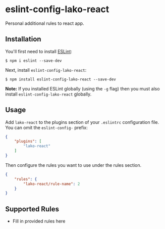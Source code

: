 # eslint-config-lako-react

Personal additional rules to react app.

## Installation

You'll first need to install [ESLint](http://eslint.org):

```
$ npm i eslint --save-dev
```

Next, install `eslint-config-lako-react`:

```
$ npm install eslint-config-lako-react --save-dev
```

**Note:** If you installed ESLint globally (using the `-g` flag) then you must also install `eslint-config-lako-react` globally.

## Usage

Add `lako-react` to the plugins section of your `.eslintrc` configuration file. You can omit the `eslint-config-` prefix:

```json
{
    "plugins": [
        "lako-react"
    ]
}
```


Then configure the rules you want to use under the rules section.

```json
{
    "rules": {
        "lako-react/rule-name": 2
    }
}
```

## Supported Rules

* Fill in provided rules here
